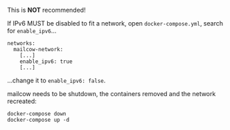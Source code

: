 This is **NOT** recommended!

If IPv6 MUST be disabled to fit a network, open `docker-compose.yml`, search for `enable_ipv6`...


```
networks:
  mailcow-network:
    [...]
    enable_ipv6: true
    [...]
```

...change it to `enable_ipv6: false`.

mailcow needs to be shutdown, the containers removed and the network recreated:

```
docker-compose down
docker-compose up -d
```

